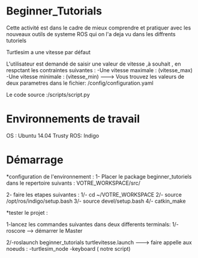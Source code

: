 
Beginner_Tutorials
=====================
Cette activité est dans le cadre de mieux comprendre et pratiquer avec les nouveaux outils de systeme ROS qui on l'a deja vu dans les diffrents tutoriels  

Turtlesim a une vitesse par défaut

L'utilisateur est demandé de saisir une valeur de vitesse ,à souhait , en respctant les contraintes suivantes :
-Une vitesse maximale : (vitesse_max)  
-Une vitesse minimale : (vitesse_min) 
---> Vous trouvez les valeurs de deux parametres dans le fichier: /config/configuration.yaml

Le code source :/scripts/script.py 


Environnements de travail
=========================
OS : Ubuntu 14.04 Trusty
ROS: Indigo

Démarrage
============
*configuration de l'environnement :
 1- Placer le package beginner_tutoriels dans le repertoire suivants : VOTRE_WORKSPACE/src/
 
 2- faire les etapes suivantes :
  1/- cd ~/VOTRE_WORKSPACE
  2/- source /opt/ros/indigo/setup.bash
  3/- source devel/setup.bash
  4/- catkin_make 
  
*tester le projet :

 1-lancez les commandes suivantes dans deux differents terminals:
  1/-roscore --> démarrer le Master 

  2/-roslaunch beginner_tutorials turtlevitesse.launch ---> faire appelle aux      noeuds :
       -turtlesim_node
       -keyboard ( notre script)

 

